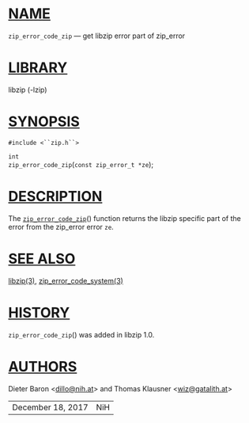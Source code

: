 # [NAME](#NAME)

`zip_error_code_zip` — get libzip error part of zip_error

# [LIBRARY](#LIBRARY)

libzip (-lzip)

# [SYNOPSIS](#SYNOPSIS)

`#include <``zip.h``>`

`int`  
`zip_error_code_zip`(`const zip_error_t *ze`);

# [DESCRIPTION](#DESCRIPTION)

The [`zip_error_code_zip`](#zip_error_code_zip)() function returns the
libzip specific part of the error from the zip_error error `ze`.

# [SEE ALSO](#SEE_ALSO)

[libzip(3)](libzip.md),
[zip_error_code_system(3)](zip_error_code_system.md)

# [HISTORY](#HISTORY)

`zip_error_code_zip`() was added in libzip 1.0.

# [AUTHORS](#AUTHORS)

Dieter Baron \<[dillo@nih.at](mailto:dillo@nih.at)\> and Thomas Klausner
\<[wiz@gatalith.at](mailto:wiz@gatalith.at)\>

|                   |     |
|-------------------|-----|
| December 18, 2017 | NiH |
